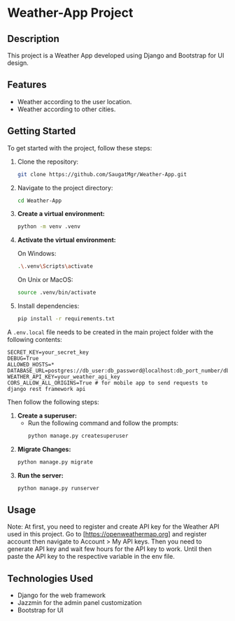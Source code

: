 # Weather-App Project

## Description
This project is a Weather App developed using Django and Bootstrap for UI design.

## Features
- Weather according to the user location.
- Weather according to other cities.

## Getting Started

To get started with the project, follow these steps:

1. Clone the repository:
    ```bash
    git clone https://github.com/SaugatMgr/Weather-App.git
    ```
2. Navigate to the project directory:
    ```bash
    cd Weather-App
    ```
3. **Create a virtual environment:**
    ```bash
    python -m venv .venv
    ```
4. **Activate the virtual environment:**

    On Windows:

    ```bash
    .\.venv\Scripts\activate
    ```

    On Unix or MacOS:

    ```bash
    source .venv/bin/activate
    ```
5. Install dependencies:
    ```bash
    pip install -r requirements.txt
    ```

A `.env.local` file needs to be created in the main project folder with the following contents:
```env
SECRET_KEY=your_secret_key
DEBUG=True
ALLOWED_HOSTS=*
DATABASE_URL=postgres://db_user:db_password@localhost:db_port_number/db_name
WEATHER_API_KEY=your_weather_api_key
CORS_ALLOW_ALL_ORIGINS=True # for mobile app to send requests to django rest framework api
```

Then follow the following steps:
1. **Create a superuser:**
    - Run the following command and follow the prompts:
        ```bash
        python manage.py createsuperuser
        ```
2. **Migrate Changes:**
    ```bash
    python manage.py migrate
    ```
3. **Run the server:**
    ```bash
    python manage.py runserver
    ```
    
## Usage
Note: At first, you need to register and create API key for the Weather API used in this project. Go to [https://openweathermap.org] and register account then navigate to Account > My API keys. Then you need to generate API key and wait few hours for the API key to work. Until then paste the API key to the respective variable in the env file.

## Technologies Used
- Django for the web framework
- Jazzmin for the admin panel customization
- Bootstrap for UI
